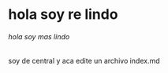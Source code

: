 # hola soy re lindo

###### hola soy mas lindo









soy de central y aca edite un archivo index.md
